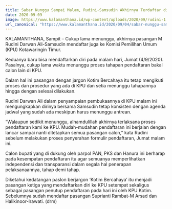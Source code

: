 ```yaml
---
title: Sabar Nunggu Sampai Malam, Rudini-Samsudin Akhirnya Terdaftar di KPU Kotim
date: 2020-09-09
image: https://www.kalamanthana.id/wp-content/uploads/2020/09/rudini-1.jpg
url_canonical: "https://www.kalamanthana.id/2020/09/04/sabar-nunggu-sampai-malam-rudini-samsudin-akhirnya-terdaftar-di-kpu-kotim/"
---
```

KALAMANTHANA, Sampit – Cukup lama menunggu, akhirnya pasangan M Rudini Darwan Ali-Samsudin mendaftar juga ke Komisi Pemilihan Umum (KPU) Kotawaringin Timur.

Keduanya baru bisa mendaftarkan diri pada malam hari, Jumat (4/9/2020). Pasalnya, cukup lama waktu menunggu proses tahapan pendaftaran bakal calon lain di KPU.

Dalam hal ini pasangan dengan jargon Kotim Bercahaya itu tetap mengikuti proses dan prosedur yang ada di KPU dan setia menunggu tahapannya hingga dengan selesai dilakukan.

Rudini Darwan Ali dalam penyampaian pembukaannya di KPU malam ini mengungkapkan dirinya bersama Samsudin tetap konsisten dengan agenda jadwal yang sudah ada meskipun harus menunggu antrean.

“Walaupun sedikit menunggu, alhamdulillah akhirnya terlaksana proses pendaftaran kami ke KPU. Mudah-mudahan pendaftaran ini berjalan dengan lancar sampai nanti ditetapkan semua pasangan calon,” kata Rudini sebelum melakukan proses penyerahan formulir pendaftaran, Jumat malam ini.

Calon bupati yang di dukung oleh parpol PAN, PKS dan Hanura ini berharap pada kesempatan pendaftaran itu agar semuanya memperlihatkan independensi dan transparansi dalam segala hal penerapan pelaksanaannya, tahap demi tahap.

Diketahui kedatangan paslon berjargon ‘Kotim Bercahaya’ itu menjadi pasangan ketiga yang mendaftarkan diri ke KPU setempat sekaligus sebagai pasangan penutup pendaftaran pada hari ini oleh KPU Kotim. Sebelumnya sudah mendaftar pasangan Suprianti Rambat-M Arsad dan Halikinoor-Irawati. (drm)